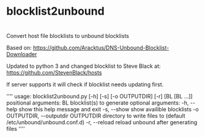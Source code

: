 # blocklist2unbound
# 
Convert host file blocklists to unbound blocklists

Based on: 
https://github.com/Aracktus/DNS-Unbound-Blocklist-Downloader

Updated to python 3 and changed blocklist to Steve Black at: 
https://github.com/StevenBlack/hosts

If server supports it will check if blocklist needs updating first.

''''
usage: blocklist2unbound.py [-h] [-s] [-o OUTPUTDIR] [-r] [BL [BL ...]] positional arguments:
  BL blocklist(s) to generate optional arguments:
  -h, --help show this help message and exit
  -s, --show show availible blocklists
  -o OUTPUTDIR, --outputdir OUTPUTDIR directory to write files to (default /etc/unbound/unbound.conf.d)
  -r, --reload          reload unbound after generating files
''''